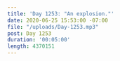 ```yaml
---
title: 'Day 1253: "An explosion."'
date: 2020-06-25 15:53:00 -07:00
file: "/uploads/Day-1253.mp3"
post: Day 1253
duration: '00:05:00'
length: 4370151
---
```


